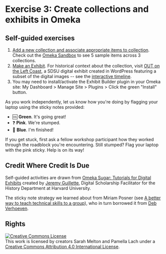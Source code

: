 # Exercise 3: Create collections and exhibits in Omeka

## Self-guided exercises
1. [Add a new collection and associate appropriate items to collection](https://jaguillette.github.io/omekaSugar/tutorial/collections/2016/09/06/add-a-collection.html). Check out the [Omeka Sandbox](http://digischol.omeka.net/welcome) to see 5 sample items across 3 collections.
2. [Make an Exhibit](https://jaguillette.github.io/omekaSugar/tutorial/collections/2016/09/06/make-an-exhibit.html). For historical context about the collection, visit [OUT on the Left Coast](https://sdpride.sdsu.edu/), a SDSU digital exhibit created in WordPress featuring a subset of the digital images -- see the [interactive timeline](https://sdpride.sdsu.edu/out-on-the-left-coast-timeline/). 
3. You may need to install/activate the Exhibit Builder plugin in your Omeka site: My Dashboard > Manage Site > Plugins > Click the green "Install" button.

As you work independently, let us know how you're doing by flagging your laptop using the sticky notes provided:

- :cool: **Green**. It's going great!
- :question: **Pink**. We're stumped.
- :100: **Blue**. I'm finished!

If you get stuck, first ask a fellow workshop participant how they worked through the roadblock you're encountering. Still stumped? Flag your laptop with the pink sticky. Help is on its way!


## Credit Where Credit Is Due

Self-guided activities are drawn from [Omeka Sugar: Tutorials for Digital Exhibits](https://jaguillette.github.io/omekaSugar) created by [Jeremy Guillette](https://history.fas.harvard.edu/people/jeremy-guillette), Digital Scholarship Facilitator for the History Department at Harvard University.

The sticky note strategy we learned about from Miriam Posner (see [A better way to teach technical skills to a group](http://miriamposner.com/blog/a-better-way-to-teach-technical-skills-to-a-group)), who in turn borrowed it from [Deb Verhoeven](https://www.deakin.edu.au/about-deakin/people/deb-verhoeven).

## Rights

<a rel="license" href="http://creativecommons.org/licenses/by/4.0/"><img alt="Creative Commons License" style="border-width:0" src="https://i.creativecommons.org/l/by/4.0/88x31.png" /></a><br />This work is licensed by creators Sarah Melton and Pamella Lach under a <a rel="license" href="http://creativecommons.org/licenses/by/4.0/">Creative Commons Attribution 4.0 International License</a>.
